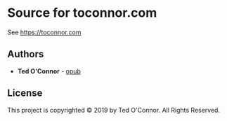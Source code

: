 # Source for toconnor.com

See <https://toconnor.com>

## Authors

* **Ted O'Connor** - [opub](https://github.com/opub)

## License

This project is copyrighted © 2019 by Ted O'Connor. All Rights Reserved.
